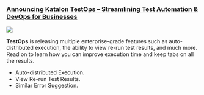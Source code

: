 ### [Announcing Katalon TestOps – Streamlining Test Automation & DevOps for Businesses](https://www.katalon.com/resources-center/blog/testops-streamline-test-automation-devops/)

  <img src="(https://d1h3p5fzmizjvp.cloudfront.net/wp-content/uploads/2021/07/Announcing-Katalon-TestOps-%E2%80%93-Streamlining-Test-Automation-DevOps-for-Businesses.png)">

**TestOps** is releasing multiple enterprise-grade features such as auto-distributed execution, the ability to view re-run test results, and much more. Read on to learn how you can improve execution time and keep tabs on all the results.

* Auto-distributed Execution.
* View Re-run Test Results.
* Similar Error Suggestion.
